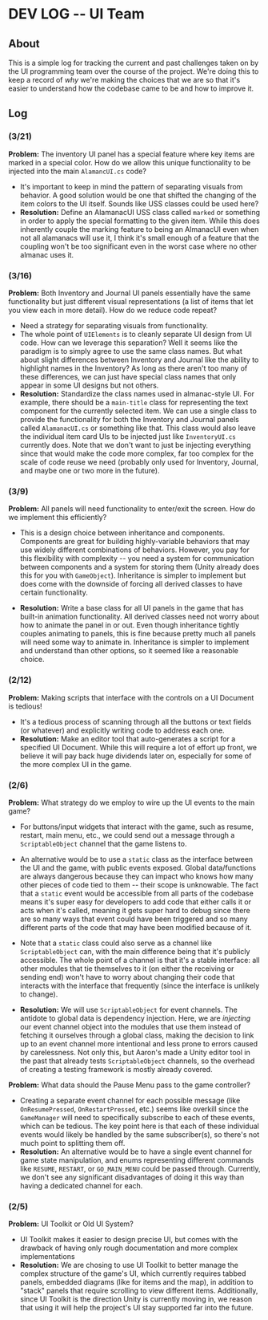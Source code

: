 # DEV LOG -- UI Team

## About
This is a simple log for tracking the current and past challenges taken on by the UI programming team over the course of the project. We're doing this to keep a record of *why* we're making the choices that we are so that it's easier to understand how the codebase came to be and how to improve it.

## Log

### (3/21)
**Problem:** The inventory UI panel has a special feature where key items are marked in a special color. How do we allow this unique functionality to be injected into the main `AlamancUI.cs` code?
- It's important to keep in mind the pattern of separating visuals from behavior. A good solution would be one that shifted the changing of the item colors to the UI itself. Sounds like USS classes could be used here?
- **Resolution:** Define an AlamanacUI USS class called `marked` or something in order to apply the special formatting to the given item. While this does inherently couple the marking feature to being an AlmanacUI even when not all alamanacs will use it, I think it's small enough of a feature that the coupling won't be too significant even in the worst case where no other almanac uses it.

### (3/16)
**Problem:** Both Inventory and Journal UI panels essentially have the same functionality but just different visual representations (a list of items that let you view each in more detail). How do we reduce code repeat?
- Need a strategy for separating visuals from functionality.
- The whole point of `UIElements` is to cleanly separate UI design from UI code. How can we leverage this separation? Well it seems like the paradigm is to simply agree to use the same class names. But what about slight differences between Inventory and Journal like the ability to highlight names in the Inventory? As long as there aren't too many of these differences, we can just have special class names that only appear in some UI designs but not others.
- **Resolution:** Standardize the class names used in almanac-style UI. For example, there should be a `main-title` class for representing the text component for the currently selected item. We can use a single class to provide the functionality for both the Inventory and Journal panels called `AlamanacUI.cs` or something like that. This class would also leave the individual item card UIs to be injected just like `InventoryUI.cs` currently does. Note that we don't want to just be injecting everything since that would make the code more complex, far too complex for the scale of code reuse we need (probably only used for Inventory, Journal, and maybe one or two more in the future).

### (3/9)
**Problem:** All panels will need functionality to enter/exit the screen. How do we implement this efficiently?
- This is a design choice between inheritance and components. Components are great for building highly-variable behaviors that may use widely different combinations of behaviors. However, you pay for this flexibility with complexity -- you need a system for communication between components and a system for storing them (Unity already does this for you with `GameObject`). Inheritance is simpler to implement but does come with the downside of forcing all derived classes to have certain functionality.

- **Resolution:** Write a base class for all UI panels in the game that has built-in animation functionality. All derived classes need not worry about how to animate the panel in or out. Even though inheritance tightly couples animating to panels, this is fine because pretty much all panels will need some way to animate in. Inheritance is simpler to implement and understand than other options, so it seemed like a reasonable choice.

### (2/12)
**Problem:** Making scripts that interface with the controls on a UI Document is tedious!
- It's a tedious process of scanning through all the buttons or text fields (or whatever) and explicitly writing code to address each one.
- **Resolution:** Make an editor tool that auto-generates a script for a specified UI Document. While this will require a lot of effort up front, we believe it will pay back huge dividends later on, especially for some of the more complex UI in the game.

### (2/6)
**Problem:** What strategy do we employ to wire up the UI events to the main game?
- For buttons/input widgets that interact with the game, such as resume, restart, main menu, etc., we could send out a message through a `ScriptableObject` channel that the game listens to. 
- An alternative would be to use a `static` class as the interface between the UI and the game, with public events exposed. Global data/functions are always dangerous because they can impact who knows how many other pieces of code tied to them -- their scope is unknowable. The fact that a `static` event would be accessible from all parts of the codebase means it's super easy for developers to add code that either calls it or acts when it's called, meaning it gets super hard to debug since there are so many ways that event could have been triggered and so many different parts of the code that may have been modified because of it.
- Note that a `static` class could also serve as a channel like `ScriptableObject` can, with the main difference being that it's publicly accessible. The whole point of a channel is that it's a stable interface: all other modules that tie themselves to it (on either the receiving or sending end) won't have to worry about changing their code that interacts with the interface that frequently (since the interface is unlikely to change).

- **Resolution:** We will use `ScriptableObject` for event channels. The antidote to global data is dependency injection. Here, we are *injecting* our event channel object into the modules that use them instead of fetching it ourselves through a global class, making the decision to link up to an event channel more intentional and less prone to errors caused by carelessness. Not only this, but Aaron's made a Unity editor tool in the past that already tests `ScriptableObject` channels, so the overhead of creating a testing framework is mostly already covered.

**Problem:** What data should the Pause Menu pass to the game controller?
- Creating a separate event channel for each possible message (like `OnResumePressed`, `OnRestartPressed`, etc.) seems like overkill since the `GameManager` will need to specifically subscribe to each of these events, which can be tedious. The key point here is that each of these individual events would likely be handled by the same subscriber(s), so there's not much point to splitting them off.
- **Resolution:** An alternative would be to have a single event channel for game state manipulation, and enums representing different commands like `RESUME`, `RESTART`, or `GO_MAIN_MENU` could be passed through. Currently, we don't see any significant disadvantages of doing it this way than having a dedicated channel for each.

### (2/5)
**Problem:** UI Toolkit or Old UI System?
- UI Toolkit makes it easier to design precise UI, but comes with the drawback of having only rough documentation and more complex implementations
- **Resolution:** We are chosing to use UI Toolkit to better manage the complex structure of the game's UI, which currently requires tabbed panels, embedded diagrams (like for items and the map), in addition to "stack" panels that require scrolling to view different items. Additionally, since UI Toolkit is the direction Unity is currently moving in, we reason that using it will help the project's UI stay supported far into the future.

